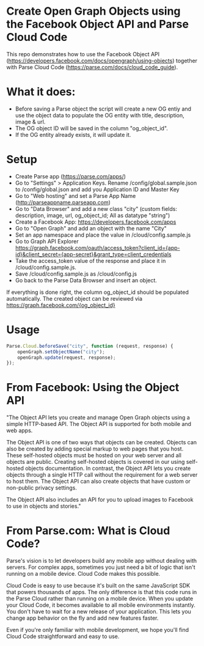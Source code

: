 Create Open Graph Objects using the Facebook Object API and Parse Cloud Code
==========================

This repo demonstrates how to use the Facebook Object API (https://developers.facebook.com/docs/opengraph/using-objects) together with Parse Cloud Code (https://parse.com/docs/cloud_code_guide). 

What it does:
==========================
* Before saving a Parse object the script will create a new OG entiy and use the object data to populate the OG entity with title, description, image & url. 
* The OG object ID will be saved in the column "og_object_id".
* If the OG entity already exists, it will update it.

Setup
==========================
* Create Parse app (https://parse.com/apps/)
* Go to "Settings" > Application Keys. Rename /config/global.sample.json to /config/global.json and add you Application ID and Master Key
* Go to "Web hosting" and set a Parse App Name (http://parseappname.parseapp.com)
* Go to "Data Browser" and add a new class "city" (custom fields: description, image, url, og_object_id; All as datatype "string")
* Create a Facebook App: https://developers.facebook.com/apps
* Go to "Open Graph" and add an object with the name "City"
* Set an app namespace and place the value in /cloud/config.sample.js
* Go to Graph API Explorer https://graph.facebook.com/oauth/access_token?client_id={app-id}&client_secret={app-secret}&grant_type=client_credentials
* Take the access_token value of the response and place it in /cloud/config.sample.js.
* Save /cloud/config.sample.js as /cloud/config.js
* Go back to the Parse Data Browser and insert an object. 

If everything is done right, the column og_object_id should be populated automatically. The created object can be reviewed via https://graph.facebook.com/{og_object_id}


Usage
==========================
```javascript
Parse.Cloud.beforeSave("city", function (request, response) {
    openGraph.setObjectName("city");
    openGraph.update(request, response);
});
```


From Facebook: Using the Object API
==========================
"The Object API lets you create and manage Open Graph objects using a simple HTTP-based API. The Object API is supported for both mobile and web apps.

The Object API is one of two ways that objects can be created. Objects can also be created by adding special markup to web pages that you host. These self-hosted objects must be hosted on your web server and all objects are public. Creating self-hosted objects is covered in our using self-hosted objects documentation. In contrast, the Object API lets you create objects through a single HTTP call without the requirement for a web server to host them. The Object API can also create objects that have custom or non-public privacy settings.

The Object API also includes an API for you to upload images to Facebook to use in objects and stories."


From Parse.com: What is Cloud Code?
==========================

Parse's vision is to let developers build any mobile app without dealing with servers. For complex apps, sometimes you just need a bit of logic that isn't running on a mobile device. Cloud Code makes this possible.

Cloud Code is easy to use because it's built on the same JavaScript SDK that powers thousands of apps. The only difference is that this code runs in the Parse Cloud rather than running on a mobile device. When you update your Cloud Code, it becomes available to all mobile environments instantly. You don't have to wait for a new release of your application. This lets you change app behavior on the fly and add new features faster.

Even if you're only familiar with mobile development, we hope you'll find Cloud Code straightforward and easy to use.



